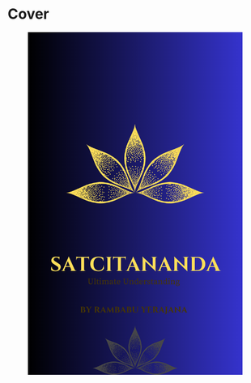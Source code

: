 # Cover

<figure><img src=".gitbook/assets/Yellow India Book Cover (1).png" alt=""><figcaption></figcaption></figure>
